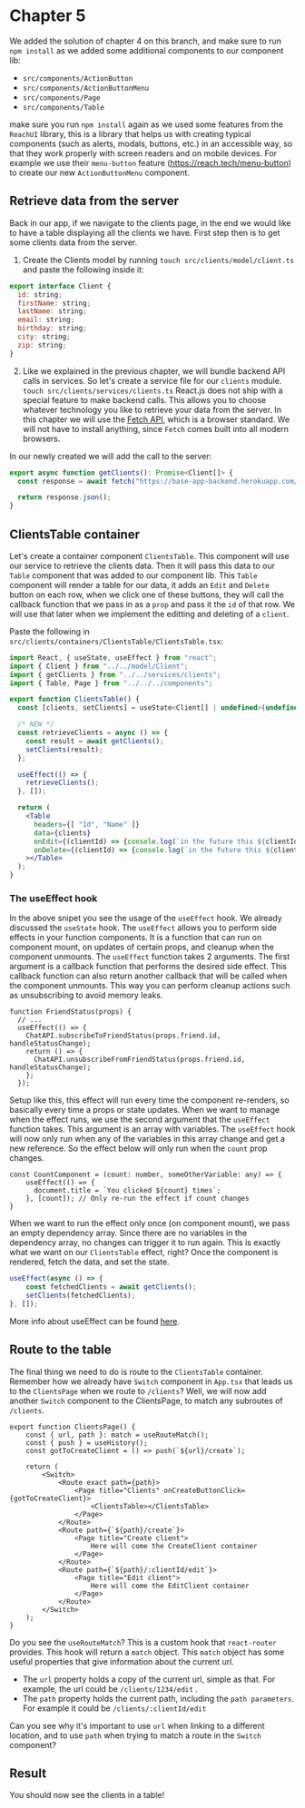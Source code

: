 # Chapter 5

We added the solution of chapter 4 on this branch, and make sure to run `npm install` as we added some additional components to our component lib:
- `src/components/ActionButton`
- `src/components/ActionButtonMenu`
- `src/components/Page`
- `src/components/Table`

make sure you run `npm install` again as we used some features from the `ReachUI` library, this is a library that helps us with 
creating typical components (such as alerts, modals, buttons, etc.) in an accessible way, so that they work properly with 
screen readers and on mobile devices. For example we use their `menu-button` feature (https://reach.tech/menu-button) to create our new `ActionButtonMenu` component.

## Retrieve data from the server

Back in our app, if we navigate to the clients page, in the end we would like to have a table displaying all the clients we have.
First step then is to get some clients data from the server.

1. Create the Clients model by running `touch src/clients/model/client.ts` and paste the following inside it:

```jsx harmony
export interface Client {
  id: string;
  firstName: string;
  lastName: string;
  email: string;
  birthday: string;
  city: string;
  zip: string;
}
```

2. Like we explained in the previous chapter, we will bundle backend API calls in services.
So let's create a service file for our `clients` module. 
`touch src/clients/services/clients.ts`
React.js does not ship with a special feature to make backend calls.
This allows you to choose whatever technology you like to retrieve your data from the server.
In this chapter we will use the [Fetch API](_https://developer.mozilla.org/en-US/docs/Web/API/Fetch_API_), which is a browser standard. 
We will not have to install anything, since `Fetch` comes built into all modern browsers.

In our newly created we will add the call to the server:

```jsx harmony
export async function getClients(): Promise<Client[]> {
  const response = await fetch("https://base-app-backend.herokuapp.com/clients");

  return response.json();
}
```

## ClientsTable container
Let's create a container component `ClientsTable`. This component will use our service to retrieve the clients data. 
Then it will pass this data to our `Table` component that was added to our component lib.
This `Table` component will render a table for our data, it adds an `Edit` and `Delete` button on each row,
when we click one of these buttons, they will call the callback function that we pass in as a `prop` and pass it the `id` of that row. 
We will use that later when we implement the editting and deleting of a `client`.

Paste the following in `src/clients/containers/ClientsTable/ClientsTable.tsx`:

```jsx harmony
import React, { useState, useEffect } from "react";
import { Client } from "../../model/Client";
import { getClients } from "../../services/clients";
import { Table, Page } from "../../../components";

export function ClientsTable() {
  const [clients, setClients] = useState<Client[] | undefined>(undefined);

  /* NEW */
  const retrieveClients = async () => {
    const result = await getClients();
    setClients(result);
  };

  useEffect(() => {
    retrieveClients();
  }, []);

  return (
    <Table
      headers={[ "Id", "Name" ]}
      data={clients}
      onEdit={(clientId) => {console.log(`in the future this ${clientId} might come in handy.`)}}
      onDelete={(clientId) => {console.log(`in the future this ${clientId} might come in handy.`)}}
    ></Table>
  );
}
```

### The useEffect hook

In the above snipet you see the usage of the `useEffect` hook. We already discussed the `useState` hook.
The `useEffect` allows you to perform side effects in your function components. 
It is a function that can run on component mount, on updates of certain props, and cleanup when the component unmounts.
The `useEffect` function takes 2 arguments.
The first argument is a callback function that performs the desired side effect.
This callback function can also return another callback that will be called when the component unmounts.
This way you can perform cleanup actions such as unsubscribing to avoid memory leaks. 
```
function FriendStatus(props) {
  // ...
  useEffect(() => {
    ChatAPI.subscribeToFriendStatus(props.friend.id, handleStatusChange);
    return () => {
      ChatAPI.unsubscribeFromFriendStatus(props.friend.id, handleStatusChange);
    };
  });
```

Setup like this, this effect will run every time the component re-renders, so basically every time a props or state updates.
When we want to manage when the effect runs, we use the second argument that the `useEffect` function takes.
This argument is an array with variables. The `useEffect` hook will now only run when any of the variables in this array change and get a new reference. 
So the effect below will only run when the `count` prop changes.
```tsx
const CountComponent = (count: number, someOtherVariable: any) => {
    useEffect(() => {
      document.title = `You clicked ${count} times`;
    }, [count]); // Only re-run the effect if count changes
}
```
When we want to run the effect only once (on component mount), we pass an empty dependency array.
Since there are no variables in the dependency array, no changes can trigger it to run again.
This is exactly what we want on our `ClientsTable` effect, right?
Once the component is rendered, fetch the data, and set the state.

``` jsx harmony
useEffect(async () => {
    const fetchedClients = await getClients();
    setClients(fetchedClients);
}, []);
```

More info about useEffect can be found [here](_https://reactjs.org/docs/hooks-effect.html_).

## Route to the table
The final thing we need to do is route to the `ClientsTable` container. Remember how we already have `Switch` component
in `App.tsx` that leads us to the `ClientsPage` when we route to `/clients`? 
Well, we will now add another `Switch` component to the ClientsPage, to match any subroutes of `/clients`.  

```tsx
export function ClientsPage() {
    const { url, path }: match = useRouteMatch();
    const { push } = useHistory();
    const gotToCreateClient = () => push(`${url}/create`);

    return (
        <Switch>
            <Route exact path={path}>
                <Page title="Clients" onCreateButtonClick={gotToCreateClient}>
                    <ClientsTable></ClientsTable>
                </Page>
            </Route>
            <Route path={`${path}/create`}>
                <Page title="Create client">
                    Here will come the CreateClient container
                </Page>
            </Route>
            <Route path={`${path}/:clientId/edit`}>
                <Page title="Edit client">
                    Here will come the EditClient container
                </Page>
            </Route>
        </Switch>
    );
}
```
Do you see the `useRouteMatch`? This is a custom hook that `react-router` provides. This hook will return a `match` object.
This `match` object has some useful properties that give information about the current url. 
* The `url` property holds a copy of the current url, simple as that. For example, the url could be `/clients/1234/edit` .
* The `path` property holds the current path, including the `path parameters`. For example it could be `/clients/:clientId/edit`

Can you see why it's important to use `url` when linking to a different location, and to use `path` when trying to match a route
in the `Switch` component?  

## Result

You should now see the clients in a table!
